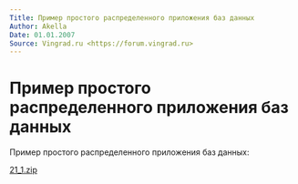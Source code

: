 ```yaml
---
Title: Пример простого распределенного приложения баз данных
Author: Akella
Date: 01.01.2007
Source: Vingrad.ru <https://forum.vingrad.ru>
---
```



Пример простого распределенного приложения баз данных
=====================================================

Пример простого распределенного приложения баз данных:


[21_1.zip](21_1.zip)

